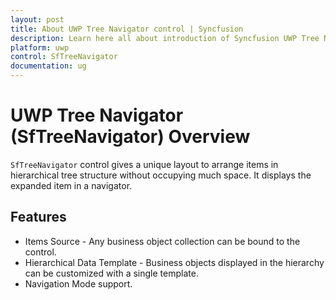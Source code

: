 ```yaml
---
layout: post
title: About UWP Tree Navigator control | Syncfusion
description: Learn here all about introduction of Syncfusion UWP Tree Navigator (SfTreeNavigator) control, its elements and more.
platform: uwp
control: SfTreeNavigator
documentation: ug
---
```


# UWP Tree Navigator (SfTreeNavigator) Overview

`SfTreeNavigator` control gives a unique layout to arrange items in hierarchical tree structure without occupying much space. It displays the expanded item in a navigator.

## Features

* Items Source - Any business object collection can be bound to the control. 
* Hierarchical Data Template - Business objects displayed in the hierarchy can be customized with a single template.
* Navigation Mode support.



